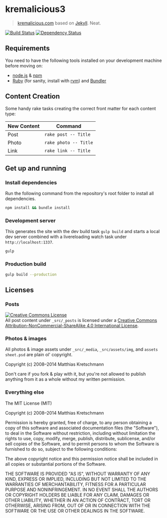 kremalicious3
==================

> [kremalicious.com](http://kremalicious.com) based on [Jekyll](http://jekyllrb.com). Neat.

[![Build Status](https://travis-ci.org/kremalicious/kremalicious3.svg?branch=master)](https://travis-ci.org/kremalicious/kremalicious3)
[![Dependency Status](https://gemnasium.com/kremalicious/kremalicious3.svg)](https://gemnasium.com/kremalicious/kremalicious3)


Requirements
------------------

You need to have the following tools installed on your development machine before moving on:

- [node.js](http://nodejs.org/) & [npm](https://npmjs.org/)
- [Ruby](https://www.ruby-lang.org) (for sanity, install with [rvm](https://rvm.io/)) and [Bundler](http://bundler.io/)


Content Creation
------------------

Some handy rake tasks creating the correct front matter for each content type:

New Content | Command
----------- | -----------
Post        | `rake post -- Title`
Photo       | `rake photo -- Title`
Link        | `rake link -- Title`


Get up and running
------------------


### Install dependencies

Run the following command from the repository's root folder to install all dependencies.

```bash
npm install && bundle install
```

### Development server

This generates the site with the dev build task `gulp build` and starts a local dev server combined with a livereloading watch task under `http://localhost:1337`.

```bash
gulp
```

### Production build

```bash
gulp build --production
```


Licenses
------------------

### Posts

<a rel="license" href="http://creativecommons.org/licenses/by-nc-sa/4.0/"><img alt="Creative Commons License" style="border-width:0" src="https://i.creativecommons.org/l/by-nc-sa/4.0/80x15.png" /></a><br />All post content under `_src/_posts` is licensed under a <a rel="license" href="http://creativecommons.org/licenses/by-nc-sa/4.0/">Creative Commons Attribution-NonCommercial-ShareAlike 4.0 International License</a>.

### Photos & images

All photos & image assets under `_src/_media`, `_src/assets/img`, and `assets sheet.psd` are plain ol' copyright.

Copyright (c) 2008–2014 Matthias Kretschmann

Don't care if you fork & play with it, but you're not allowed to publish anything from it as a whole without my written permission.

### Everything else

The MIT License (MIT)

Copyright (c) 2008–2014 Matthias Kretschmann

Permission is hereby granted, free of charge, to any person obtaining a copy
of this software and associated documentation files (the "Software"), to deal
in the Software without restriction, including without limitation the rights
to use, copy, modify, merge, publish, distribute, sublicense, and/or sell
copies of the Software, and to permit persons to whom the Software is
furnished to do so, subject to the following conditions:

The above copyright notice and this permission notice shall be included in
all copies or substantial portions of the Software.

THE SOFTWARE IS PROVIDED "AS IS", WITHOUT WARRANTY OF ANY KIND, EXPRESS OR
IMPLIED, INCLUDING BUT NOT LIMITED TO THE WARRANTIES OF MERCHANTABILITY,
FITNESS FOR A PARTICULAR PURPOSE AND NONINFRINGEMENT. IN NO EVENT SHALL THE
AUTHORS OR COPYRIGHT HOLDERS BE LIABLE FOR ANY CLAIM, DAMAGES OR OTHER
LIABILITY, WHETHER IN AN ACTION OF CONTRACT, TORT OR OTHERWISE, ARISING FROM,
OUT OF OR IN CONNECTION WITH THE SOFTWARE OR THE USE OR OTHER DEALINGS IN
THE SOFTWARE.
